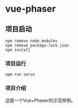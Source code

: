 # vue-phaser

## 项目启动
```
npm remove node_modules 
npm remove package-lock.json
npm install
```

### 项目运行
```
npm run serve
```

### 项目介绍

这是一个Vue+Phaser的示范样例。
